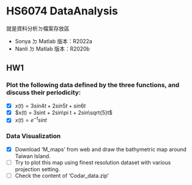 # HS6074 DataAnalysis
就是資料分析ㄉ檔案存放區
* Sonya ㄉ Matlab 版本：R2022a
* Nanli ㄉ Matlab 版本：R2020b

## HW1

### Plot the following data defined by the three functions, and discuss their periodicity:
* [x] $x(t) = 3sin4t + 2sin5t + sin6t$
* [x] $x(t) = 3sint + 2sin\pi t + 2sin\sqrt{5}t$
* [x] $x(t) = e^{-t}sint$

### Data Visualization 
* [x] Download ‘M_maps’ from web and draw the bathymetric map around Taiwan Island.
* [ ] Try to plot this map using finest resolution dataset with various projection setting.
* [ ] Check the content of ‘Codar_data.zip’
